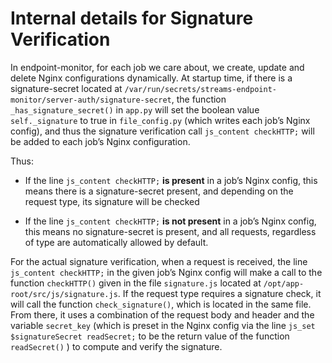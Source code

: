 # Internal details for Signature Verification


In endpoint-monitor, for each job we care about, we create, update and delete Nginx configurations dynamically.
At startup time, if there is a signature-secret located at `/var/run/secrets/streams-endpoint-monitor/server-auth/signature-secret`, the function `_has_signature_secret()` in `app.py` will set the boolean value `self._signature` to true in `file_config.py`
(which writes each job’s Nginx config), and thus the signature verification call `js_content checkHTTP;` will be added to each job’s Nginx configuration. 

Thus:


* If the line `js_content checkHTTP;` **is present** in a job’s Nginx config, this means there is a signature-secret present, and depending on the request type, its signature will be checked

* If the line `js_content checkHTTP;` **is not present** in a job’s Nginx config, this means no signature-secret is present, and all requests, regardless of type are automatically allowed by default.



For the actual signature verification, when a request is received, the line `js_content checkHTTP;` in the given job’s Nginx config will make a call to the function `checkHTTP()` given in the file `signature.js` located at `/opt/app-root/src/js/signature.js`.
If the request type requires a signature check, it will call the function `check_signature()`, which is located in the same file. From there, it uses a combination of the request body and header and the variable `secret_key`
(which is preset in the Nginx config via the line `js_set $signatureSecret readSecret;` to be the return value of the function `readSecret()` ) to compute and verify the signature. 
